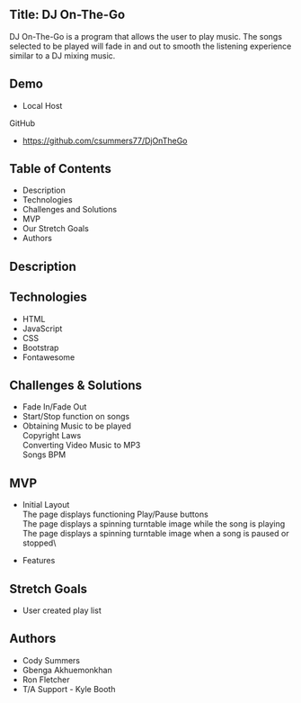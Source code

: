 ## Title: DJ On-The-Go

DJ On-The-Go is a program that allows the user to play music.
The songs selected to be played will fade in and out to smooth the 
listening experience similar to a DJ mixing music.  


## Demo
* Local Host

GitHub
* https://github.com/csummers77/DjOnTheGo


## Table of Contents

* Description
* Technologies
* Challenges and Solutions
* MVP
* Our Stretch Goals
* Authors


## Description



## Technologies

* HTML
* JavaScript
* CSS
* Bootstrap
* Fontawesome

## Challenges & Solutions
* Fade In/Fade Out 
* Start/Stop function on songs
* Obtaining Music to be played\
    Copyright Laws\
    Converting Video Music to MP3\
    Songs BPM
    




## MVP
* Initial Layout \
The page displays functioning Play/Pause buttons\
The page displays a spinning turntable image while the song is playing\
The page displays a spinning turntable image when a song is paused or stopped\





* Features
     


## Stretch Goals
* User created play list


## Authors
* Cody Summers
* Gbenga Akhuemonkhan
* Ron Fletcher
* T/A Support - Kyle Booth


